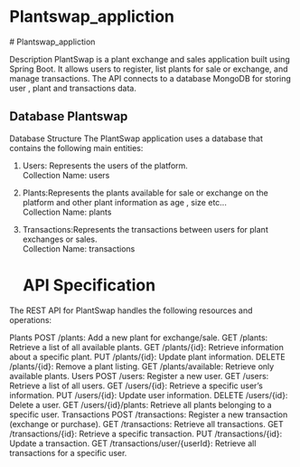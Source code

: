 ﻿# Plantswap_appliction
﻿# Plantswap_appliction  

Description
PlantSwap is a plant exchange and sales application built using Spring Boot. It allows users to register, list plants for sale or exchange, and manage transactions. The API connects to a database MongoDB for storing user , plant and transactions data.  

## Database Plantswap
Database Structure
The PlantSwap application uses a database that contains the following main entities:

1. Users: Represents the users of the platform.<br> Collection Name: users
3. Plants:Represents the plants available for sale or exchange on the platform and other plant information as age , size etc...<br>
   Collection Name: plants

4. Transactions:Represents the transactions between users for plant exchanges or sales.<br>
   Collection Name: transactions

   # API Specification
The REST API for PlantSwap handles the following resources and operations:

Plants
POST /plants: Add a new plant for exchange/sale.
GET /plants: Retrieve a list of all available plants.
GET /plants/{id}: Retrieve information about a specific plant.
PUT /plants/{id}: Update plant information.
DELETE /plants/{id}: Remove a plant listing.
GET /plants/available: Retrieve only available plants.
Users
POST /users: Register a new user.
GET /users: Retrieve a list of all users.
GET /users/{id}: Retrieve a specific user’s information.
PUT /users/{id}: Update user information.
DELETE /users/{id}: Delete a user.
GET /users/{id}/plants: Retrieve all plants belonging to a specific user.
Transactions
POST /transactions: Register a new transaction (exchange or purchase).
GET /transactions: Retrieve all transactions.
GET /transactions/{id}: Retrieve a specific transaction.
PUT /transactions/{id}: Update a transaction.
GET /transactions/user/{userId}: Retrieve all transactions for a specific user.
